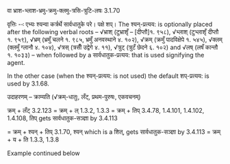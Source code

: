 

 वा भ्राश-भ्लाश-भ्रमु-क्रमु-क्लमु-त्रसि-त्रुटि-लषः 3.1.70 

वृत्तिः --ः एभ्‍यः श्‍यन्‍वा कर्त्रर्थे सार्वधातुके परे। पक्षे शप्। The श्यन्-प्रत्यय: is optionally placed after the following verbal roots – √भ्राश् (टुभ्राशृँ – [दीप्तौ]१. ९५८), √भ्लाश् (टुभ्लाशृँ दीप्तौ १. ९५९), √भ्रम् (भ्रमुँ चलने १. ९८५, भ्रमुँ अनवस्थाने ४. १०२), √क्रम् (क्रमुँ पादविक्षेपे १. ५४५), √क्लम् (क्लमुँ ग्लानौ ४. १०४), √त्रस् (त्रसीँ उद्वेगे ४. ११), √त्रुट् (त्रुटँ छेदने ६. १०२) and √लष् (लषँ कान्तौ १. १०३३) – when followed by a सार्वधातुक-प्रत्यय: that is used signifying the agent. 

In the other case (when the श्यन्-प्रत्यय: is not used) the default शप्-प्रत्यय: is used by 3.1.68. 


उदाहरणम् – क्राम्‍यति (√क्रम्-धातुः, लँट्, प्रथम-पुरुषः, एकवचनम्) 


क्रम् + लँट् 3.2.123 = क्रम् + ल् 1.3.2, 1.3.3 = क्रम् + तिप् 3.4.78, 1.4.101, 1.4.102, 1.4.108, तिप् gets सार्वधातुक-सञ्ज्ञा by 3.4.113 

= क्रम् + श्यन् + तिप् 3.1.70, श्यन् which is a शित्, gets सार्वधातुक-सञ्ज्ञा by 3.4.113 = क्रम् + य + ति 1.3.3, 1.3.8 


Example continued below 


